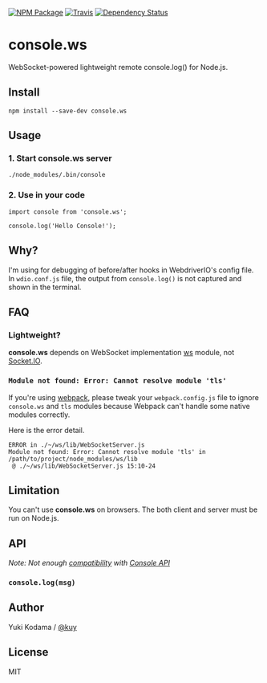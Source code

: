 [![NPM Package][npm_img]][npm_site]
[![Travis][ci_img]][ci_site]
[![Dependency Status][david_img]][david_site]

# console.ws

WebSocket-powered lightweight remote console.log() for Node.js.

## Install

```
npm install --save-dev console.ws
```

## Usage

### 1. Start console.ws server

```
./node_modules/.bin/console
```

### 2. Use in your code

```es6
import console from 'console.ws';

console.log('Hello Console!');
```

## Why?

I'm using for debugging of before/after hooks in WebdriverIO's config file.
In `wdio.conf.js` file, the output from `console.log()` is not captured and shown in the terminal.

## FAQ

### Lightweight?

**console.ws** depends on WebSocket implementation [ws](https://github.com/websockets/ws) module, not [Socket.IO](http://socket.io/).

### `Module not found: Error: Cannot resolve module 'tls'`

If you're using [webpack](https://webpack.github.io/), please tweak your `webpack.config.js` file
to ignore `console.ws` and `tls` modules because Webpack can't handle some native modules correctly.

Here is the error detail.

```
ERROR in ./~/ws/lib/WebSocketServer.js
Module not found: Error: Cannot resolve module 'tls' in /path/to/project/node_modules/ws/lib
 @ ./~/ws/lib/WebSocketServer.js 15:10-24
```

## Limitation

You can't use **console.ws** on browsers. The both client and server must be run on Node.js.

## API

*Note: Not enough [compatibility](https://github.com/kuy/console.ws/issues/2) with [Console API](https://developer.mozilla.org/en-US/docs/Web/API/Console)*

### `console.log(msg)`

## Author

Yuki Kodama / [@kuy](https://twitter.com/kuy)

## License

MIT

[npm_img]: https://img.shields.io/npm/v/console.ws.svg
[npm_site]: https://www.npmjs.org/package/console.ws
[ci_img]: https://img.shields.io/travis/kuy/console.ws/master.svg?style=flat-square
[ci_site]: https://travis-ci.org/kuy/console.ws
[david_img]: https://img.shields.io/david/kuy/console.ws.svg
[david_site]: https://david-dm.org/kuy/console.ws

